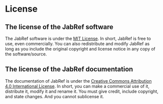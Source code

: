 # License

## The license of the JabRef software

The JabRef software is under the [MIT License](https://github.com/JabRef/jabref/blob/main/LICENSE). In short, JabRef is free to use, even commercially. You can also redistribute and modify JabRef as long as you include the original copyright and license notice in any copy of the software/source.

## The license of the JabRef documentation

The documentation of JabRef is under the [Creative Commons Attribution 4.0 International License](https://github.com/JabRef/user-documentation/blob/main/LICENSE). In short, you can make a commercial use of it, distribute it, modify it and rename it. You must give credit, include copyright, and state changes. And you cannot sublicense it.

